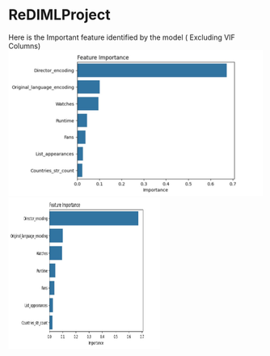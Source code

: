 # ReDIMLProject
Here is the Important feature identified by the model ( Excluding VIF Columns)
![Alt text](/images/Feature_imp_randomsearched_vif.jpg)
<img src="/images/Feature_imp_randomsearched_vif.jpg" alt="Image missing Feature_imp_randomsearched_vif.jpg" width="300" height="300">
